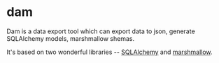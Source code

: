 # dam

Dam is a data export tool which can export data to json, generate SQLAlchemy models, marshmallow shemas.

It's based on two wonderful libraries -- [SQLAlchemy](https://github.com/sqlalchemy/sqlalchemy) and [marshmallow](https://github.com/marshmallow-code/marshmallow).